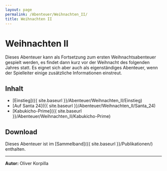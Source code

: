 ```yaml
---
layout: page
permalink: /Abenteuer/Weihnachten_II/
title: Weihnachten II
---
```


# Weihnachten II

Dieses Abenteuer kann als Fortsetzung zum ersten Weihnachtsabenteuer gespielt werden, es findet dann kurz vor der Weihnacht des folgenden Jahres statt. Es eignet sich aber auch als eigenständiges Abenteuer, wenn der Spielleiter einige zusätzliche Informationen einstreut.

## Inhalt

- [Einstieg]({{ site.baseurl }}/Abenteuer/Weihnachten_II/Einstieg)
- [Auf Santa 24]({{ site.baseurl }}/Abenteuer/Weihnachten_II/Santa_24)
- [Kabukicho-Prime]({{ site.baseurl }}/Abenteuer/Weihnachten_II/Kabukicho-Prime)

## Download

Dieses Abenteuer ist im [Sammelband]({{ site.baseurl }}/Publikationen/) enthalten.

***

**Autor:** Oliver Korpilla
